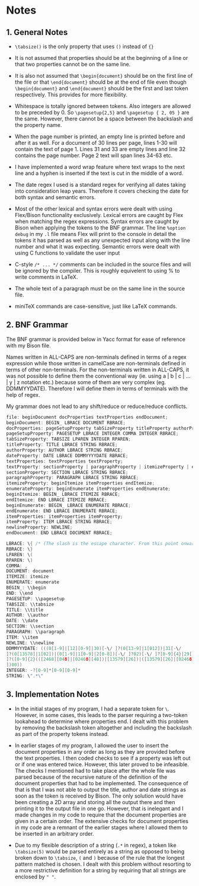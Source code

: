# Notes

## 1. General Notes

* `\tabsize()` is the only property that uses `()` instead of `{}`

* It is not assumed that properties should be at the beginning of a line or that two
properties cannot be on the same line.

* It is also not assumed that `\begin{document}` should be on the first line of the file
or that `\end{document}` should be at the end of file even though `\begin{document}`
and `\end{document}` should be the first and last token respectively. This provides
for more flexibility.

* Whitespace is totally ignored between tokens. Also integers are allowed to be
preceded by 0. So `\pagesetup{2,5}` and `\pagesetup { 2, 05 }` are the same. However,
there cannot be a space between the backslash and the property name.

* When the page number is printed, an empty line is printed before and after it as
well. For a document of 30 lines per page, lines 1-30 will contain the text of page 1.
Lines 31 and 33 are empty lines and line 32 contains the page number. Page 2 text
will span lines 34-63 etc.

* I have implemented a word wrap feature where text wraps to the next line and a
hyphen is inserted if the text is cut in the middle of a word.

* The date regex I used is a standard regex for verifying all dates taking into
consideration leap years. Therefore it covers checking the date for both syntax
and semantic errors.

* Most of the other lexical and syntax errors were dealt with using
Flex/Bison functionality exclusively. Lexical errors are caught by Flex when
matching the regex expressions. Syntax errors are caught by Bison when applying
the tokens to the BNF grammar. The line `%option debug` in my `.l` file means Flex
will print to the console in detail the tokens it has parsed as well as any
unexpected input along with the line number and what it was expecting. Semantic
errors were dealt with using C functions to validate the user input

* C-style `/* ... */` comments can be included in the source files and will be ignored
by the compiler. This is roughly equivelent to using % to write comments in LaTeX.

* The whole text of a paragraph must be on the same line in the source file.

* miniTeX commands are case-sensitive, just like LaTeX commands.

## 2. BNF Grammar

The BNF grammar is provided below in Yacc format for ease of reference with my Bison
file.

Names written in ALL-CAPS are non-terminals defined in terms of a regex expression while
those written in camelCase are non-terminals defined in terms of other non-terminals.
For the non-terminals written in ALL-CAPS, it was not possible to define them the
conventional way (ie. using a | b | c | ... | y | z notation etc.) because some of them are
very complex (eg. DDMMYYDATE). Therefore I will define them in terms of terminals
with the help of regex.

My grammar does not lead to any shift/reduce or reduce/reduce conflicts.

```C
file: beginDocument docProperties textProperties endDocument;
beginDocument: BEGIN_ LBRACE DOCUMENT RBRACE;
docProperties: pageSetupProperty tabSizeProperty titleProperty authorProperty dateProperty;
pageSetupProperty: PAGESETUP LBRACE INTEGER COMMA INTEGER RBRACE;
tabSizeProperty: TABSIZE LPAREN INTEGER RPAREN;
titleProperty: TITLE LBRACE STRING RBRACE;
authorProperty: AUTHOR LBRACE STRING RBRACE;
dateProperty: DATE LBRACE DDMMYYYYDATE RBRACE;
textProperties: textProperties textProperty;
textProperty: sectionProperty | paragraphProperty | itemizeProperty | enumerateProperty | newlineProperty;
sectionProperty: SECTION LBRACE STRING RBRACE;
paragraphProperty: PARAGRAPH LBRACE STRING RBRACE;
itemizeProperty: beginItemize itemProperties endItemize;
enumerateProperty: beginEnumerate itemProperties endEnumerate;
beginItemize: BEGIN_ LBRACE ITEMIZE RBRACE;
endItemize: END LBRACE ITEMIZE RBRACE;
beginEnumerate: BEGIN_ LBRACE ENUMERATE RBRACE;
endEnumerate: END LBRACE ENUMERATE RBRACE;
itemProperties: itemProperties itemProperty;
itemProperty: ITEM LBRACE STRING RBRACE;
newlineProperty: NEWLINE;
endDocument: END LBRACE DOCUMENT RBRACE;

LBRACE: \{ /* (The slash is the escape character. From this point onward I use regex) */
RBRACE: \}
LPAREN: \(
RPAREN: \)
COMMA: ,
DOCUMENT: document
ITEMIZE: itemize
ENUMERATE: enumerate
BEGIN_: \\begin
END: \\end
PAGESETUP: \\pagesetup
TABSIZE: \\tabsize
TITLE: \\title
AUTHOR: \\author
DATE: \\date
SECTION: \\section
PARAGRAPH: \\paragraph
ITEM: \\item
NEWLINE: \\newline
DDMMYYYDATE: (((0[1-9]|[12][0-9]|30)[-\/ ]?(0[13-9]|1[012])|31[-\/
]?(0[13578]|1[02])|(0[1-9]|1[0-9]|2[0-8])[-\/ ]?02)[-\/ ]?[0-9]{4}|29[-\/ ]?02[-\/
]?([0-9]{2}(([2468][048]|[02468][48])|[13579][26])|([13579][26]|[02468][048]|0[0-9]|1[0-6
])00))
INTEGER: -?[0-9]*[0-9][0-9]*
STRING: \".*\"
```

## 3. Implementation Notes

* In the initial stages of my program, I had a separate token for `\`.
However, in some cases, this leads to the parser requiring a two-token lookahead to
determine where properties end. I dealt with this problem by removing the
backslash token altogether and including the backslash as part of the property
tokens instead.

* In earlier stages of my program, I allowed the user to insert the document
properties in any order as long as they are provided before the text properties. I
then coded checks to see if a property was left out or if one was entered twice.
However, this later proved to be infeasible. The checks I mentioned had to take
place after the whole file was parsed because of the recursive nature of the
definition of the document properties that had to be implemented. The
consequence of that is that I was not able to output the title, author and date
strings as soon as the token is received by Bison. The only solution would have
been creating a 2D array and storing all the output there and then printing it to
the output file in one go. However, that is inelegant and I made changes in my
code to require that the document properties are given in a certain order. The
extensive checks for document properties in my code are a remnant of the earlier
stages where I allowed them to be inserted in an arbitrary order.

* Due to my flexible description of a string (`.*` in regex), a token like `\tabsize(5)`
would be parsed entirely as a string as opposed to being broken down to `\tabsize`, `(`
and `)` because of the rule that the longest pattern matched is chosen. I dealt with
this problem without resorting to a more restrictive definition for a string by
requiring that all strings are enclosed by `" "`.
